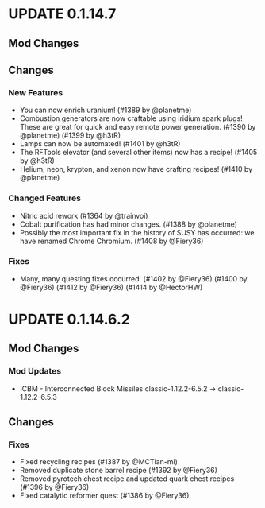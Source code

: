 # UPDATE 0.1.14.7
## Mod Changes
## Changes
### New Features
- You can now enrich uranium! (#1389 by @planetme)
- Combustion generators are now craftable using iridium spark plugs! These are great for quick and easy remote power generation. (#1390 by @planetme) (#1399 by @h3tR)
- Lamps can now be automated! (#1401 by @h3tR)
- The RFTools elevator (and several other items) now has a recipe! (#1405 by @h3tR)
- Helium, neon, krypton, and xenon now have crafting recipes! (#1410 by @planetme)
### Changed Features
- Nitric acid rework (#1364 by @trainvoi)
- Cobalt purification has had minor changes. (#1388 by @planetme)
- Possibly the most important fix in the history of SUSY has occurred: we have renamed Chrome Chromium. (#1408 by @Fiery36)
### Fixes
- Many, many questing fixes occurred. (#1402 by @Fiery36) (#1400 by @Fiery36) (#1412 by @Fiery36) (#1414 by @HectorHW)
# UPDATE 0.1.14.6.2
## Mod Changes
### Mod Updates
* ICBM - Interconnected Block Missiles classic-1.12.2-6.5.2 -> classic-1.12.2-6.5.3
## Changes
### Fixes
- Fixed recycling recipes (#1387 by @MCTian-mi)
- Removed duplicate stone barrel recipe (#1392 by @Fiery36)
- Removed pyrotech chest recipe and updated quark chest recipes (#1396 by @Fiery36)
- Fixed catalytic reformer quest (#1386 by @Fiery36)
